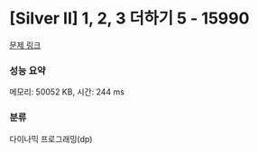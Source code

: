 # [Silver II] 1, 2, 3 더하기 5 - 15990 

[문제 링크](https://www.acmicpc.net/problem/15990) 

### 성능 요약

메모리: 50052 KB, 시간: 244 ms

### 분류

다이나믹 프로그래밍(dp)

